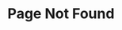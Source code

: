 ---
title: "Page Not Found"
layout: single
excerpt: "Page not found Sorry about that!"
sitemap: false
permalink: /404.html 
---